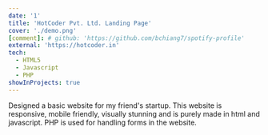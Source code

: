 ```yaml
---
date: '1'
title: 'HotCoder Pvt. Ltd. Landing Page'
cover: './demo.png'
[comment]: # github: 'https://github.com/bchiang7/spotify-profile'
external: 'https://hotcoder.in'
tech:
  - HTML5
  - Javascript
  - PHP
showInProjects: true
---
```


Designed a basic website for my friend's startup. This website is responsive, mobile friendly, visually stunning and is purely made in html and javascript. PHP is used for handling forms in the website.
